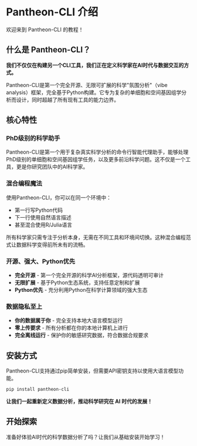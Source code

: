 # Pantheon-CLI 介绍

欢迎来到 Pantheon-CLI 的教程！

## 什么是 Pantheon-CLI？

**我们不仅仅在构建另一个CLI工具，我们正在定义科学家在AI时代与数据交互的方式。**

Pantheon-CLI是第一个完全开源、无限可扩展的科学"氛围分析"（vibe analysis）框架，完全基于Python构建。它专为复杂的单细胞和空间基因组学分析而设计，同时超越了所有现有工具的能力边界。

## 核心特性

### **PhD级别的科学助手**
Pantheon-CLI是第一个用于复杂真实科学分析的命令行智能代理助手，能够处理PhD级别的单细胞和空间基因组学任务，以及更多前沿科学问题。这不仅是一个工具，更是你研究团队中的AI科学家。

### **混合编程魔法** 
使用Pantheon-CLI，你可以在同一个环境中：
- 第一行写Python代码
- 下一行使用自然语言描述
- 甚至混合使用R/Julia语言

所有科学家只需专注于分析本身，无需在不同工具和环境间切换。这种混合编程范式让数据科学变得前所未有的流畅。

### **开源、强大、Python优先**
- **完全开源** - 第一个完全开源的科学AI分析框架，源代码透明可审计
- **无限扩展** - 基于Python生态系统，支持任意定制和扩展
- **Python优先** - 充分利用Python在科学计算领域的强大生态

### **数据隐私至上**
- **你的数据属于你** - 完全支持本地大语言模型运行
- **零上传要求** - 所有分析都在你的本地计算机上进行
- **完全离线运行** - 保护你的敏感研究数据，符合数据合规要求

## 安装方式

Pantheon-CLI支持通过pip简单安装，但需要API密钥支持以使用大语言模型功能。

```bash
pip install pantheon-cli
```

**让我们一起重新定义数据分析，推动科学研究在 AI 时代的发展！**

## 开始探索

准备好体验AI时代的科学数据分析了吗？让我们从基础安装开始学习！